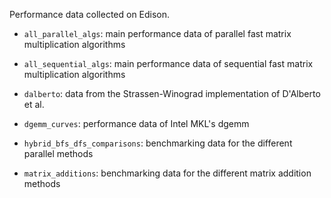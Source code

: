 Performance data collected on Edison.

* `all_parallel_algs`: main performance data of parallel fast matrix multiplication algorithms

* `all_sequential_algs`: main performance data of sequential fast matrix multiplication algorithms

* `dalberto`: data from the Strassen-Winograd implementation of D'Alberto et al.

* `dgemm_curves`: performance data of Intel MKL's dgemm

* `hybrid_bfs_dfs_comparisons`: benchmarking data for the different parallel methods

* `matrix_additions`: benchmarking data for the different matrix addition methods
